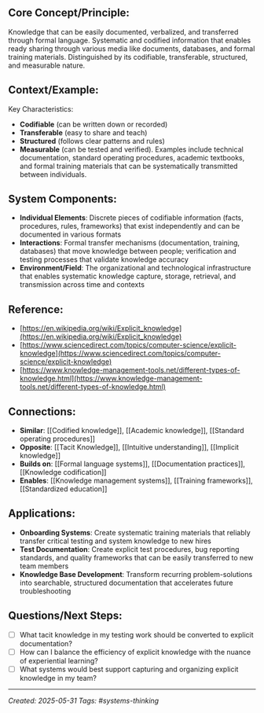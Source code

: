 ## Core Concept/Principle:
Knowledge that can be easily documented, verbalized, and transferred through formal language. Systematic and codified information that enables ready sharing through various media like documents, databases, and formal training materials. Distinguished by its codifiable, transferable, structured, and measurable nature.

## Context/Example:
Key Characteristics: 
- **Codifiable** (can be written down or recorded)
- **Transferable** (easy to share and teach)
- **Structured** (follows clear patterns and rules)
- **Measurable** (can be tested and verified). Examples include technical documentation, standard operating procedures, academic textbooks, and formal training materials that can be systematically transmitted between individuals.

## System Components:
- **Individual Elements**: Discrete pieces of codifiable information (facts, procedures, rules, frameworks) that exist independently and can be documented in various formats
- **Interactions**: Formal transfer mechanisms (documentation, training, databases) that move knowledge between people; verification and testing processes that validate knowledge accuracy
- **Environment/Field**: The organizational and technological infrastructure that enables systematic knowledge capture, storage, retrieval, and transmission across time and contexts

## Reference:
- [https://en.wikipedia.org/wiki/Explicit_knowledge](https://en.wikipedia.org/wiki/Explicit_knowledge)
- [https://www.sciencedirect.com/topics/computer-science/explicit-knowledge](https://www.sciencedirect.com/topics/computer-science/explicit-knowledge)
- [https://www.knowledge-management-tools.net/different-types-of-knowledge.html](https://www.knowledge-management-tools.net/different-types-of-knowledge.html)

## Connections:
- **Similar**: [[Codified knowledge]], [[Academic knowledge]], [[Standard operating procedures]]
- **Opposite**: [[Tacit Knowledge]], [[Intuitive understanding]], [[Implicit knowledge]]
- **Builds on**: [[Formal language systems]], [[Documentation practices]], [[Knowledge codification]]
- **Enables**: [[Knowledge management systems]], [[Training frameworks]], [[Standardized education]]

## Applications:
- **Onboarding Systems**: Create systematic training materials that reliably transfer critical testing and system knowledge to new hires
- **Test Documentation**: Create explicit test procedures, bug reporting standards, and quality frameworks that can be easily transferred to new team members
- **Knowledge Base Development**: Transform recurring problem-solutions into searchable, structured documentation that accelerates future troubleshooting

## Questions/Next Steps:
- [ ]  What tacit knowledge in my testing work should be converted to explicit documentation?
- [ ]  How can I balance the efficiency of explicit knowledge with the nuance of experiential learning?
- [ ]  What systems would best support capturing and organizing explicit knowledge in my team?

---

_Created: 2025-05-31_ _Tags: #systems-thinking_
